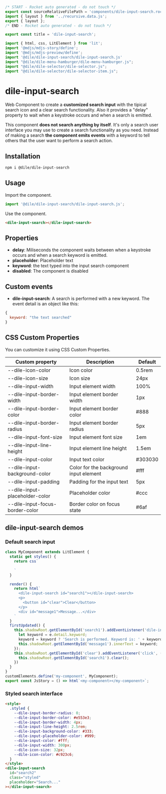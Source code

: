 ```js server
/* START - Rocket auto generated - do not touch */
export const sourceRelativeFilePath = 'components/dile-input-search.rocket.md';
import { layout } from '../recursive.data.js';
export { layout };
/* END - Rocket auto generated - do not touch */

export const title = 'dile-input-search';
```

```js script
import { html, css, LitElement } from 'lit'; 
import '@mdjs/mdjs-story/define';
import '@mdjs/mdjs-preview/define';
import '@dile/dile-input-search/dile-input-search.js'
import "@dile/dile-menu-hamburger/dile-menu-hamburger.js";
import "@dile/dile-selector/dile-selector.js";
import "@dile/dile-selector/dile-selector-item.js";
```

# dile-input-search

Web Component to create a **customized search input** with the tipical search icon and a clear search functionality. Also it provides a "delay" property to wait when a keystroke occurs and when a search is emitted.

This component **does not search anything by itself**. It's only a search user interface you may use to create a search functionality as you need. Instead of making a search **the component emits events** with a keyword to tell others that the user want to perform a search action.

## Installation

```bash
npm i @dile/dile-input-search
```

## Usage

Import the component.

```javascript
import '@dile/dile-input-search/dile-input-search.js';
```

Use the component.

```html
<dile-input-search></dile-input-search>
```

## Properties

- **delay**: Miliseconds the component waits between when a keystroke occurs and when a search keyword is emitted.
- **placeholder**: Placeholder text
- **keyword**: the text typed into the input search component
- **disabled**: The component is disabled

## Custom events

- **dile-input-search**: A search is performed with a new keyword. The event detail is an object like this:

```javascript
{
  keyword: "the text searched"
}
```

## CSS Custom Properties

You can customize it using CSS Custom Properties.

Custom property | Description | Default
----------------|-------------|---------
--dile-icon-color | Icon color | 0.5rem
--dile-icon-size | Icon size | 24px
--dile-input-width | Input element width | 100%
--dile-input-border-width | Input element border width | 1px
--dile-input-border-color | Input element border color | #888
--dile-input-border-radius | Input element border radius | 5px
--dile-input-font-size | Input element font size | 1em
--dile-input-line-height | Input element line height | 1.5em
--dile-input-color | Input text color | #303030
--dile-input-background-color | Color for the background input element | #fff
--dile-input-padding | Padding for the input text | 5px
--dile-input-placeholder-color | Placeholder color | #ccc
--dile-input-focus-border-color | Border color on focus state | #6af

## dile-input-search demos

### Default search input

```js preview-story
class MyComponent extends LitElement {
  static get styles() {
    return css`
      
    `
  }

  render() {
    return html`
      <dile-input-search id="search1"></dile-input-search>
      <p>
        <button id="clear">Clear</button>
      </p>
      <div id="message1">Message...</div>
    `
  }
  firstUpdated() {
    this.shadowRoot.getElementById('search1').addEventListener('dile-input-search', (e) => {
      let keyword = e.detail.keyword;
      keyword = keyword ? 'Search is performed. Keyword is: ' + keyword : 'The keyword is cleared';
      this.shadowRoot.getElementById('message1').innerText = keyword;
    });
    this.shadowRoot.getElementById('clear').addEventListener('click', () => {
      this.shadowRoot.getElementById('search1').clear();
    })
  }
}
customElements.define('my-component', MyComponent);
export const JsStory = () => html`<my-component></my-component>`;
```

### Styled search interface

```html preview-story
<style>
  .styled {
    --dile-input-border-radius: 0;
    --dile-input-border-color: #e553e3;
    --dile-input-border-width: 4px;
    --dile-input-line-height: 2.5rem;
    --dile-input-background-color: #333;
    --dile-input-placeholder-color: #999;
    --dile-input-color: #fff;
    --dile-input-width: 300px;
    --dile-icon-size: 32px;
    --dile-icon-color: #c923c6;
  }
</style>
<dile-input-search 
  id="search2"
  class="styled" 
  placeholder="Search..."
></dile-input-search>
```